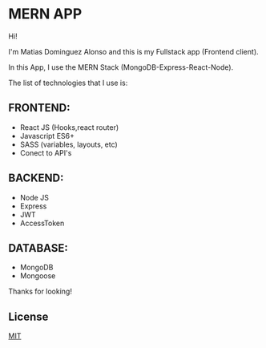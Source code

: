 # MERN APP

Hi!

I'm Matias Dominguez Alonso and this is my Fullstack app (Frontend client).

In this App, I use the MERN Stack (MongoDB-Express-React-Node).

The list of technologies that I use is:

## FRONTEND:

- React JS (Hooks,react router)
- Javascript ES6+
- SASS (variables, layouts, etc)
- Conect to API's

## BACKEND:

- Node JS
- Express
- JWT
- AccessToken

## DATABASE:

- MongoDB
- Mongoose

Thanks for looking!

## License

[MIT](https://choosealicense.com/licenses/mit/)
